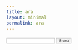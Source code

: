 ```yaml
---
title: ara
layout: minimal
permalink: ara
---
```


<form name="google" action="http://www.google.com/custom" method="get" target="ara">
<input type=hidden name=sitesearch value="denemedefteri.com">
<INPUT type=hidden name=sa VALUE="Google Search">
<input type=hidden name=domains value="denemedefteri.com">
<input type="text" name="q" size="20" length="64" class="search" value="" style="font-family: Verdana; font-size: 10px; border: 1px solid #C0C0C0">
<input type="submit" class="Arama" value="Arama" style="font-family: Verdana; font-size: 10px; border: 1px solid #C0C0C0">
</form>

<frame name="ara"></frame

